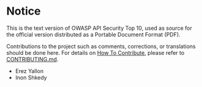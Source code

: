 # Notice

This is the text version of OWASP API Security Top 10, used as source for the
official version distributed as a Portable Document Format (PDF).

Contributions to the project such as comments, corrections, or translations
should be done here. For details on [How To Contribute][1], please refer to
[CONTRIBUTING.md][1].

* Erez Yallon
* Inon Shkedy

[1]: ../../../CONTRIBUTING.md
